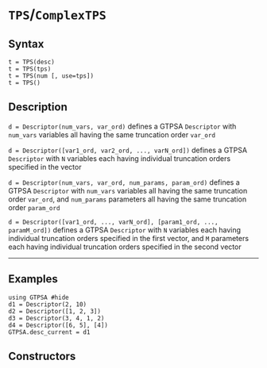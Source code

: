 # `TPS`/`ComplexTPS`
## Syntax
```
t = TPS(desc)
t = TPS(tps)
t = TPS(num [, use=tps]) 
t = TPS() 
```

## Description
`d = Descriptor(num_vars, var_ord)` defines a GTPSA `Descriptor` with `num_vars` variables all having the same truncation order `var_ord`

`d = Descriptor([var1_ord, var2_ord, ..., varN_ord])` defines a GTPSA `Descriptor` with `N` variables each having individual truncation orders specified in the vector

`d = Descriptor(num_vars, var_ord, num_params, param_ord)` defines a GTPSA `Descriptor` with `num_vars` variables all having the same truncation order `var_ord`, and `num_params` parameters all having the same truncation order `param_ord`

`d = Descriptor([var1_ord, ..., varN_ord], [param1_ord, ..., paramM_ord])` defines a GTPSA `Descriptor` with `N` variables each having individual truncation orders specified in the first vector, and `M` parameters each having individual truncation orders specified in the second vector

-----


## Examples
```@repl desc
using GTPSA #hide
d1 = Descriptor(2, 10)         
d2 = Descriptor([1, 2, 3])     
d3 = Descriptor(3, 4, 1, 2)    
d4 = Descriptor([6, 5], [4])   
GTPSA.desc_current = d1
```

## Constructors
```@docs
```